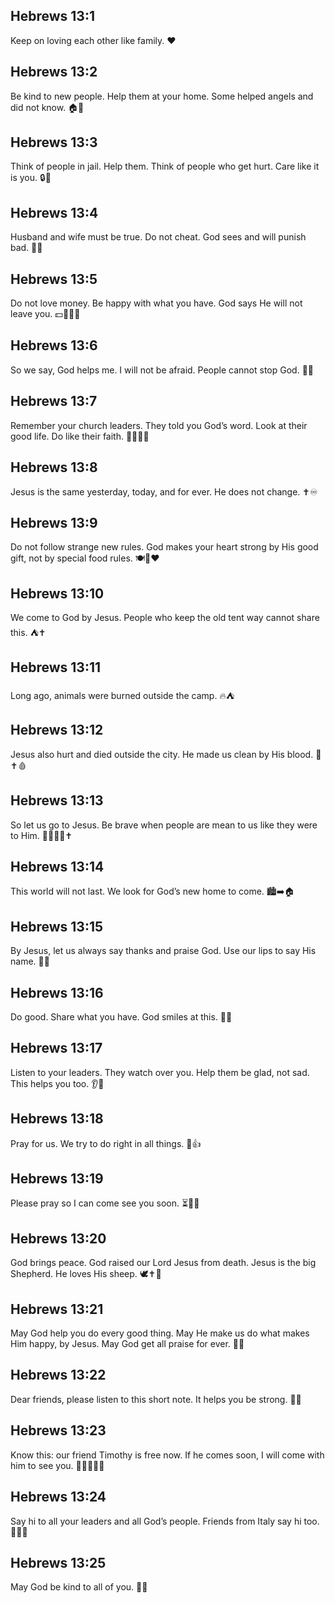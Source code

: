 ## Hebrews 13:1
Keep on loving each other like family. ❤️
## Hebrews 13:2
Be kind to new people. Help them at your home. Some helped angels and did not know. 🏠👼
## Hebrews 13:3
Think of people in jail. Help them. Think of people who get hurt. Care like it is you. 🔒🤝
## Hebrews 13:4
Husband and wife must be true. Do not cheat. God sees and will punish bad. 💍🚫
## Hebrews 13:5
Do not love money. Be happy with what you have. God says He will not leave you. 💵🚫🙂🙏
## Hebrews 13:6
So we say, God helps me. I will not be afraid. People cannot stop God. 💪😌
## Hebrews 13:7
Remember your church leaders. They told you God’s word. Look at their good life. Do like their faith. 👩‍🏫👨‍🏫
## Hebrews 13:8
Jesus is the same yesterday, today, and for ever. He does not change. ✝️♾️
## Hebrews 13:9
Do not follow strange new rules. God makes your heart strong by His good gift, not by special food rules. 🍽️🚫❤️
## Hebrews 13:10
We come to God by Jesus. People who keep the old tent way cannot share this. ⛺✝️
## Hebrews 13:11
Long ago, animals were burned outside the camp. 🔥⛺
## Hebrews 13:12
Jesus also hurt and died outside the city. He made us clean by His blood. 🚪✝️🩸
## Hebrews 13:13
So let us go to Jesus. Be brave when people are mean to us like they were to Him. 🚶‍♀️🚶‍♂️✝️
## Hebrews 13:14
This world will not last. We look for God’s new home to come. 🏙️➡️🏠
## Hebrews 13:15
By Jesus, let us always say thanks and praise God. Use our lips to say His name. 🙌👄
## Hebrews 13:16
Do good. Share what you have. God smiles at this. 🎁😊
## Hebrews 13:17
Listen to your leaders. They watch over you. Help them be glad, not sad. This helps you too. 👂🙂
## Hebrews 13:18
Pray for us. We try to do right in all things. 🙏👍
## Hebrews 13:19
Please pray so I can come see you soon. ⏳🏃‍♂️
## Hebrews 13:20
God brings peace. God raised our Lord Jesus from death. Jesus is the big Shepherd. He loves His sheep. 🕊️✝️🐑
## Hebrews 13:21
May God help you do every good thing. May He make us do what makes Him happy, by Jesus. May God get all praise for ever. 🙏🌟
## Hebrews 13:22
Dear friends, please listen to this short note. It helps you be strong. 📜🤝
## Hebrews 13:23
Know this: our friend Timothy is free now. If he comes soon, I will come with him to see you. 🧑‍🤝‍🧑🚶‍♂️
## Hebrews 13:24
Say hi to all your leaders and all God’s people. Friends from Italy say hi too. 👋🇮🇹
## Hebrews 13:25
May God be kind to all of you. 🙏💖
